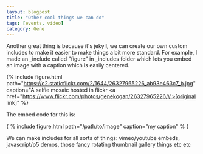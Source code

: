 ```yaml
---
layout: blogpost
title: "Other cool things we can do"
tags: [events, video]
category: Gene
---
```


Another great thing is because it's jekyll, we can create our own custom includes to make it easier to make things a bit more standard. For example, I made an _include called "figure" in _includes folder which lets you embed an image with a caption which is easily centered. 

{% include figure.html path="https://c2.staticflickr.com/2/1644/26327965226_ab93e463c7_b.jpg" caption="A selfie mosaic hosted in flickr <a href=\"https://www.flickr.com/photos/genekogan/26327965226/\">[original link]</a>" %}

The embed code for this is:

{ % include figure.html path="/path/to/image" caption="my caption" % }

We can make includes for all sorts of things: vimeo/youtube embeds, javascript/p5 demos, those fancy rotating thumbnail gallery things etc etc

